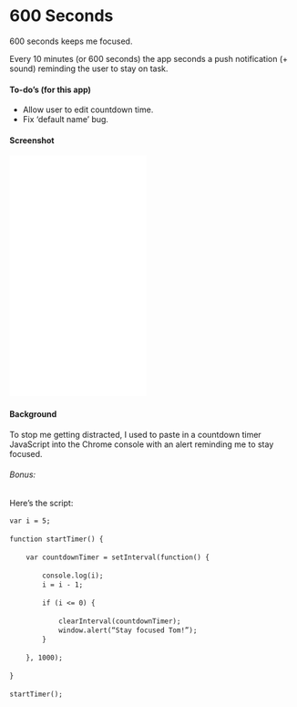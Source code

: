 # 600 Seconds

600 seconds keeps me focused. 

Every 10 minutes (or 600 seconds) the app seconds a push notification (+ sound) reminding the user to stay on task.


#### To-do’s (for this app)

- Allow user to edit countdown time.
- Fix ‘default name’ bug.

#### Screenshot

<img src="https://github.com/tomeehan/600seconds/blob/master/Screen.gif?raw=true" width=“100”>



#### Background

To stop me getting distracted, I used to paste in a countdown timer JavaScript into the Chrome console with an alert reminding me to stay focused.

###### Bonus: 
Here’s the script: 

	var i = 5;
	
	function startTimer() {
	
		var countdownTimer = setInterval(function() {
	
			console.log(i);
			i = i - 1;
	
			if (i <= 0) {
	            
				clearInterval(countdownTimer);
				window.alert(“Stay focused Tom!”);
			}

		}, 1000);
	
	}
	
	startTimer(); 